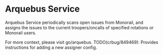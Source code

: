 # Arquebus Service

Arquebus Service periodically scans open issues from Monorail, and
assigns the issues to the current troopers/oncalls of specified rotations or
Monorail users.

For more context, please visit go/arquebus.
TODO(crbug/849469): Provides instructions for adding a new assigner config.
